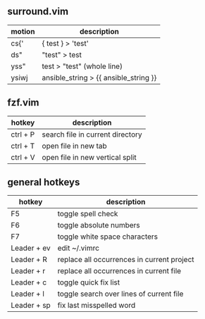 ## surround.vim

motion  | description 
------------- | ------------- 
cs{' | { test } > 'test'
ds" | "test" > test
yss" | test > "test" (whole line)
ysiwj | ansible_string > {{ ansible_string }} 


## fzf.vim

hotkey  | description 
------------- | ------------- 
ctrl + P | search file in current directory
ctrl + T | open file in new tab
ctrl + V | open file in new vertical split


## general hotkeys

hotkey  | description 
------------- | ------------- 
F5 | toggle spell check
F6 | toggle absolute numbers
F7 | toggle white space characters
Leader + ev | edit ~/.vimrc
Leader + R | replace all occurrences in current project
Leader + r | replace all occurrences in current file
Leader + c | toggle quick fix list
Leader + l | toggle search over lines of current file
Leader + sp | fix last misspelled word
